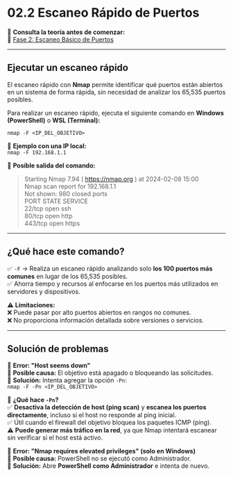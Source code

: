# 02.2 Escaneo Rápido de Puertos

📖 **Consulta la teoría antes de comenzar:**  
🔗 [Fase 2: Escaneo Básico de Puertos](https://notion.so/enlace-a-fase-2)

---

## Ejecutar un escaneo rápido

El escaneo rápido con **Nmap** permite identificar qué puertos están abiertos en un sistema de forma rápida, sin necesidad de analizar los 65,535 puertos posibles.  

Para realizar un escaneo rápido, ejecuta el siguiente comando en **Windows (PowerShell)** o **WSL (Terminal):**  

`nmap -F <IP_DEL_OBJETIVO>`

📌 **Ejemplo con una IP local:**  
`nmap -F 192.168.1.1`

📌 **Posible salida del comando:**  
> Starting Nmap 7.94 ( https://nmap.org ) at 2024-02-08 15:00  
> Nmap scan report for 192.168.1.1  
> Not shown: 980 closed ports  
> PORT    STATE SERVICE  
> 22/tcp  open  ssh  
> 80/tcp  open  http  
> 443/tcp open  https  

---

## ¿Qué hace este comando?

✅ `-F` → Realiza un escaneo rápido analizando solo **los 100 puertos más comunes** en lugar de los 65,535 posibles.  
✅ Ahorra tiempo y recursos al enfocarse en los puertos más utilizados en servidores y dispositivos.  

⚠️ **Limitaciones:**  
❌ Puede pasar por alto puertos abiertos en rangos no comunes.  
❌ No proporciona información detallada sobre versiones o servicios.  

---

## Solución de problemas

🔹 **Error: "Host seems down"**  
📌 **Posible causa:** El objetivo está apagado o bloqueando las solicitudes.  
📌 **Solución:** Intenta agregar la opción `-Pn`:  
`nmap -F -Pn <IP_DEL_OBJETIVO>`

📌 **¿Qué hace `-Pn`?**  
✅ **Desactiva la detección de host (ping scan)** y **escanea los puertos directamente**, incluso si el host no responde al ping inicial.  
✅ Útil cuando el firewall del objetivo bloquea los paquetes ICMP (ping).  
⚠️ **Puede generar más tráfico en la red**, ya que Nmap intentará escanear sin verificar si el host está activo.  

🔹 **Error: "Nmap requires elevated privileges" (solo en Windows)**  
📌 **Posible causa:** PowerShell no se ejecutó como Administrador.  
📌 **Solución:** Abre **PowerShell como Administrador** e intenta de nuevo.  
